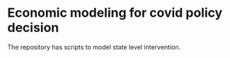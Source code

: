 # Economic modeling for covid policy decision

The repository has scripts to model state level intervention.
